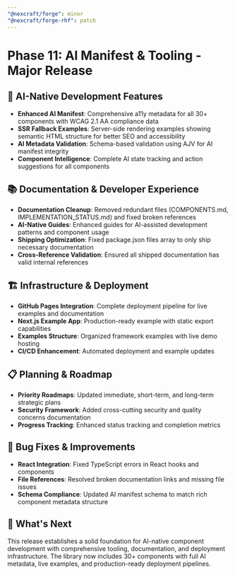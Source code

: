 ```yaml
---
"@nexcraft/forge": minor
"@nexcraft/forge-rhf": patch
---
```


# Phase 11: AI Manifest & Tooling - Major Release

## 🤖 AI-Native Development Features

- **Enhanced AI Manifest**: Comprehensive a11y metadata for all 30+ components with WCAG 2.1 AA compliance data
- **SSR Fallback Examples**: Server-side rendering examples showing semantic HTML structure for better SEO and accessibility
- **AI Metadata Validation**: Schema-based validation using AJV for AI manifest integrity
- **Component Intelligence**: Complete AI state tracking and action suggestions for all components

## 📚 Documentation & Developer Experience

- **Documentation Cleanup**: Removed redundant files (COMPONENTS.md, IMPLEMENTATION_STATUS.md) and fixed broken references
- **AI-Native Guides**: Enhanced guides for AI-assisted development patterns and component usage
- **Shipping Optimization**: Fixed package.json files array to only ship necessary documentation
- **Cross-Reference Validation**: Ensured all shipped documentation has valid internal references

## 🏗️ Infrastructure & Deployment

- **GitHub Pages Integration**: Complete deployment pipeline for live examples and documentation
- **Next.js Example App**: Production-ready example with static export capabilities
- **Examples Structure**: Organized framework examples with live demo hosting
- **CI/CD Enhancement**: Automated deployment and example updates

## 📋 Planning & Roadmap

- **Priority Roadmaps**: Updated immediate, short-term, and long-term strategic plans
- **Security Framework**: Added cross-cutting security and quality concerns documentation
- **Progress Tracking**: Enhanced status tracking and completion metrics

## 🐛 Bug Fixes & Improvements

- **React Integration**: Fixed TypeScript errors in React hooks and components
- **File References**: Resolved broken documentation links and missing file issues
- **Schema Compliance**: Updated AI manifest schema to match rich component metadata structure

## 🚀 What's Next

This release establishes a solid foundation for AI-native component development with comprehensive tooling, documentation, and deployment infrastructure. The library now includes 30+ components with full AI metadata, live examples, and production-ready deployment pipelines.